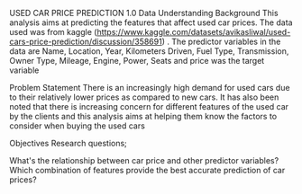 
USED CAR PRICE PREDICTION
1.0 Data Understanding
Background
This analysis aims at predicting the features that affect used car prices. The data used was from kaggle (https://www.kaggle.com/datasets/avikasliwal/used-cars-price-prediction/discussion/358691) . The predictor variables in the data are Name, Location, Year, Kilometers Driven, Fuel Type, Transmission, Owner Type, Mileage, Engine, Power, Seats and price was the target variable

Problem Statement
There is an increasingly high demand for used cars due to their relatively lower prices as compared to new cars. It has also been noted that there is increasing concern for different features of the used car by the clients and this analysis aims at helping them know the factors to consider when buying the used cars

Objectives
Research questions;

What's the relationship between car price and other predictor variables?
Which combination of features provide the best accurate prediction of car prices?
